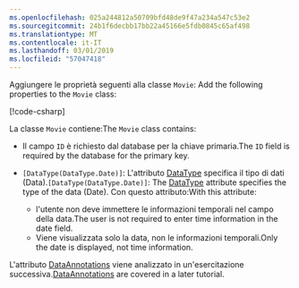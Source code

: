 ```yaml
---
ms.openlocfilehash: 025a244812a50709bfd48de9f47a234a547c53e2
ms.sourcegitcommit: 24b1f6decbb17bb22a45166e5fdb0845c65af498
ms.translationtype: MT
ms.contentlocale: it-IT
ms.lasthandoff: 03/01/2019
ms.locfileid: "57047418"
---
```

<span data-ttu-id="3a2cd-101"><!-- THIS INCLUDE USED BY MVC AND RP --> Aggiungere le proprietà seguenti alla classe `Movie`:</span><span class="sxs-lookup"><span data-stu-id="3a2cd-101"><!-- THIS INCLUDE USED BY MVC AND RP --> Add the following properties to the `Movie` class:</span></span>

[!code-csharp[](~/tutorials/razor-pages/razor-pages-start/sample/RazorPagesMovie22/Models/Movie.cs?name=snippet1)]

<span data-ttu-id="3a2cd-102">La classe `Movie` contiene:</span><span class="sxs-lookup"><span data-stu-id="3a2cd-102">The `Movie` class contains:</span></span>

* <span data-ttu-id="3a2cd-103">Il campo `ID` è richiesto dal database per la chiave primaria.</span><span class="sxs-lookup"><span data-stu-id="3a2cd-103">The `ID` field is required by the database for the primary key.</span></span>
* <span data-ttu-id="3a2cd-104">`[DataType(DataType.Date)]`:  L'attributo [DataType](/dotnet/api/microsoft.aspnetcore.mvc.dataannotations.internal.datatypeattributeadapter) specifica il tipo di dati (Data).</span><span class="sxs-lookup"><span data-stu-id="3a2cd-104">`[DataType(DataType.Date)]`:  The [DataType](/dotnet/api/microsoft.aspnetcore.mvc.dataannotations.internal.datatypeattributeadapter) attribute specifies the type of the data (Date).</span></span> <span data-ttu-id="3a2cd-105">Con questo attributo:</span><span class="sxs-lookup"><span data-stu-id="3a2cd-105">With this attribute:</span></span>

  * <span data-ttu-id="3a2cd-106">l'utente non deve immettere le informazioni temporali nel campo della data.</span><span class="sxs-lookup"><span data-stu-id="3a2cd-106">The user is not required to enter time information in the date field.</span></span>
  * <span data-ttu-id="3a2cd-107">Viene visualizzata solo la data, non le informazioni temporali.</span><span class="sxs-lookup"><span data-stu-id="3a2cd-107">Only the date is displayed, not time information.</span></span>

<span data-ttu-id="3a2cd-108">L'attributo [DataAnnotations](/dotnet/api/system.componentmodel.dataannotations) viene analizzato in un'esercitazione successiva.</span><span class="sxs-lookup"><span data-stu-id="3a2cd-108">[DataAnnotations](/dotnet/api/system.componentmodel.dataannotations) are covered in a later tutorial.</span></span>